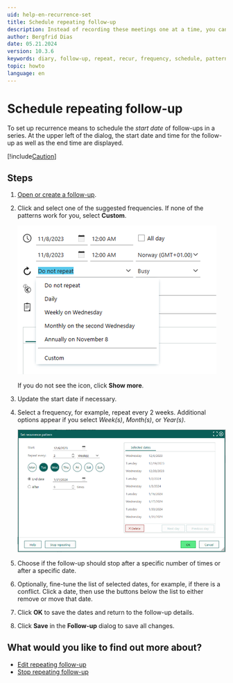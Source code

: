 ```yaml
---
uid: help-en-recurrence-set
title: Schedule repeating follow-up
description: Instead of recording these meetings one at a time, you can schedule repeating follow-ups
author: Bergfrid Dias
date: 05.21.2024
version: 10.3.6
keywords: diary, follow-up, repeat, recur, frequency, schedule, pattern
topic: howto
language: en
---
```


# Schedule repeating follow-up

To set up recurrence means to schedule the *start date* of follow-ups in a series. At the upper left of the dialog, the start date and time for the follow-up as well as the end time are displayed.

[!include[Caution](../includes/caution-do-not-change-recurring-date.md)]

## Steps

1. [Open or create a follow-up][2].

1. Click <i class="ph ph-arrows-clockwise" aria-label="Repeat"></i> and select one of the suggested frequencies. If none of the patterns work for you, select **Custom**.

    ![Follow-up dialog, suggested recurrence -screenshot][img8]

    If you do not see the icon, click **Show more**.

1. Update the start date if necessary.

1. Select a frequency, for example, repeat every 2 weeks. Additional options appear if you select *Week(s)*, *Month(s)*, or *Year(s)*.

    ![Follow-up dialog, recurrence -screenshot][img7]

1. Choose if the follow-up should stop after a specific number of times or after a specific date.

1. Optionally, fine-tune the list of selected dates, for example, if there is a conflict. Click a date, then use the buttons below the list to either remove or move that date.

1. Click **OK** to save the dates and return to the follow-up details.

1. Click **Save** in the **Follow-up** dialog to save all changes.

## What would you like to find out more about?

* [Edit repeating follow-up][1]
* [Stop repeating follow-up][3]

<!-- Referenced links -->
[1]: ../edit-follow-up.md#repeat
[2]: ../create-follow-up.md
[3]: stop.md

<!-- Referenced images -->
[img7]: ../../../../media/loc/en/diary/recurrence-selected-dates.png
[img8]: ../../../../media/loc/en/diary/suggested-pattern.png
